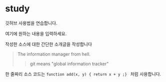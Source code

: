 # study
깃허브 사용법을 연습합니다.

여기에 원하는 내용을 입력하세요.

작성한 소스에 대한 간단한 소개글을 작성합니다

> The information manager from hell.
>> git means "global information tracker"

한 줄짜리 소스 코드는 `function add(x, y) { return x + y ;} ` 처럼 사용합니다.
